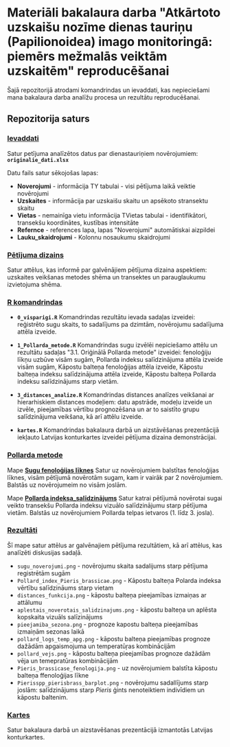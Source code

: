 # Materiāli bakalaura darba "Atkārtoto uzskaišu nozīme dienas tauriņu (Papilionoidea) imago monitoringā: piemērs mežmalās veiktām uzskaitēm" reproducēšanai

Šajā repozitorijā atrodami komandrindas un ievaddati, kas nepieciešami mana bakalaura darba analīžu procesa un rezultātu reproducēšanai.

## Repozitorija saturs
### [Ievaddati](./Dati/)
Satur petījuma analīzētos datus par dienastauriņiem novērojumiem: **`originalie_dati.xlsx`**

Datu fails satur sēkojošas lapas:
- **Noverojumi** - informācija TY tabulai  - visi pētījuma laikā veiktie novērojumi
- **Uzskaites** - informācija par uzskaišu skaitu un apsēkoto stransektu skaitu
- **Vietas** - nemainīga vietu informācija TVietas tabulai - identifikātori, transekšu koordinātes, kustības intensitāte
- **Refernce** - references lapa, lapas "Noverojumi" automātiskai aizpildei
- **Lauku_skaidrojumi** - Kolonnu nosaukumu skaidrojumi



### [Pētījuma dizains](.//Dizains)
Satur attēlus, kas informē par galvēnājiem pētījuma dizaina aspektiem: uzskaites veikšanas metodes shēma un transektes un parauglaukumu izvietojuma shēma.



### [R komandrindas](./R_komandrindas/)

- **`0_visparigi.R`**
Komandrindas rezultātu ievada sadaļas izveidei: reģistrēto sugu skaits, to sadalījums pa dzimtām, novērojumu sadalījuma attēla izveide.
  
- **`1_Pollarda_metode.R`**
Komandrindas sugu izvēlēi nepiciešamo attēlu un rezultātu sadaļas "3.1. Oriģinālā Pollarda metode" izveidei: fenoloģiju līkņu uzbūve visām sugām, Pollarda indeksu salīdzinājuma attēla izveide visām sugām, Kāpostu balteņa fenoloģijas attēla izveide, Kāpostu balteņa indeksu salīdzinājuma attēla izveide, Kāpostu balteņa Pollarda indeksu salīdzinājums starp vietām.
  
- **`3_distances_analize.R`**
Komandrindas distances analīzes veikšanai ar hierarhiskiem distances modeļiem: datu apstrāde, modeļu izveide un izvēle, pieejamības vērtību prognozēšana un ar to saistīto grupu salīdzinājuma veikšana, kā arī attēlu izveide.

- **`kartes.R`**
Komandrindas bakalaura darbā un aizstāvēšanas prezentācijā iekļauto Latvijas konturkartes izveidei pētījuma dizaina demonstrācijai.



### [Pollarda metode](./Pollard/)
Mape **[Sugu fenoloģijas līknes](./Pollards/fenologija/)**
Satur uz novērojumiem balstītas fenoloģijas līknes, visām pētījumā novērotām sugam, kam ir vairāk par 2 novērojumiem. Balstās uz novērojumeim no visām joslām.

Mape **[Pollarda indeksa_salīdzinājums](./Pollards/indeksi/)**
Satur katrai pētījumā novērotai sugai veikto transekšu Pollarda indeksu vizuālo salīdzinājumu starp pētījuma vietām. Balstās uz novērojumiem Pollarda telpas ietvaros (1. līdz 3. josla).



### [Rezultāti](.//Rezultati)
Šī mape satur attēlus ar galvēnajiem pētījuma rezultātiem, kā arī attēlus, kas analīzēti diskusijas sadaļā.

- `sugu_noverojumi.png` - novērojumu skaita sadalijums starp pētījuma registrētām sugām
- `Pollard_index_Pieris_brassicae.png` - Kāpostu balteņa Polarda indeksa vērtību salīdzināums starp vietam
- `distances_funkcija.png` - kāpostu balteņa pieejamības izmaiņas ar attālumu
- `aplestais_noverotais_salidzinajums.png` - kāpostu balteņa  un aplēsta kopskaita vizuāls salīzinājums
- `pieejamiba_sezona.png` - prognoze kapostu balteņa pieejamības izmaiņām sezonas laikā
- `pollard_logs_temp_apg.png` - kāpostu balteņa pieejamības prognoze dažādām apgaismojuma un temperatūŗas kombinācijām
- `pollard_vejs.png` - kāpostu balteņa pieejamības prognoze dažādām vēja un temepratūras kombinācijām
- `Pieris_brassicase_fenologija.png` - uz novērojumiem balstīta kāpostu balteņa ffenoloģijas līkne
- `Pierisspp_pierisbrass_barplot.png` - novērojumu sadallījums starp joslām: salīdzinājums starp _Pieris_ ģints nenoteiktiem indivīdiem un kāpostu baltenim.



### [Kartes](.//Kartes)
Satur bakalaura darbā un aizstavēšanas prezentācijā izmantotās Latvijas konturkartes.


